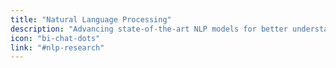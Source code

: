 ```yaml
---
title: "Natural Language Processing"
description: "Advancing state-of-the-art NLP models for better understanding and generation of human language in various applications."
icon: "bi-chat-dots"
link: "#nlp-research"
---
```

